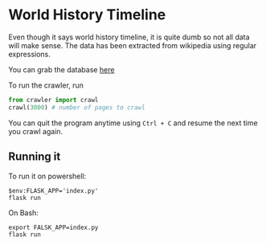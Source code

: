 # World History Timeline
Even though it says world history timeline, it is quite dumb so not all data will make sense. 
The data has been extracted from wikipedia using regular expressions. 

You can grab the database [here](https://mega.nz/#!GVtWQIJB!csOiwXuJP61NjKJLZCbLNprJxHcMyYuu24nteqj8wFU)

To run the crawler, run
```python
from crawler import crawl
crawl(3000) # number of pages to crawl
```
You can quit the program anytime using `Ctrl + C` and resume the next time you crawl again.

## Running it
To run it on powershell:
```
$env:FLASK_APP='index.py'
flask run
```
On Bash:
```
export FALSK_APP=index.py
flask run
```
